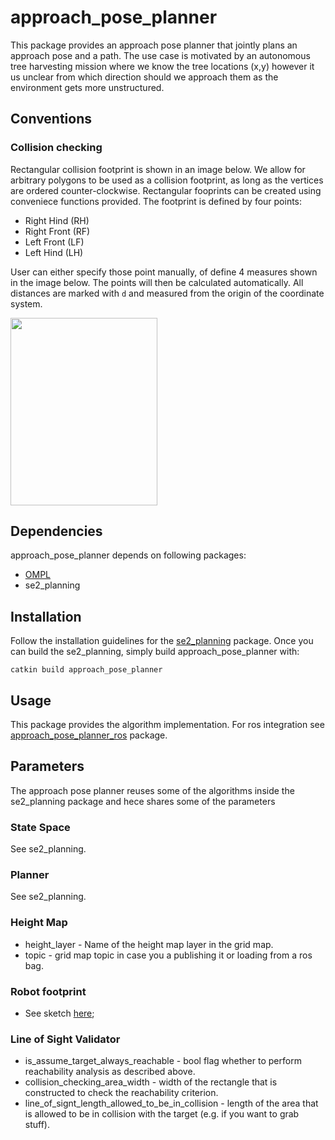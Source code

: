 # approach\_pose\_planner

This package provides an approach pose planner that jointly plans an approach pose and a path. The use case is motivated by an autonomous tree harvesting mission where we know the tree locations (x,y) however it us unclear from which direction should we approach them as the environment gets more unstructured.




## Conventions

### Collision checking
Rectangular collision footprint is shown in an image below. We allow for arbitrary polygons to be used as a collision footprint, as long as the vertices are ordered counter-clockwise. Rectangular fooprints can be created using conveniece functions provided. The footprint is defined by four points:   

* Right Hind (RH)
* Right Front (RF)
* Left Front (LF)
* Left Hind (LH)

User can either specify those point manually, of define 4 measures shown in the image below. The points will then be calculated automatically. All distances are marked with `d` and measured from the origin of the coordinate system.

[<img src="doc/collision_footprint_conventions.png" width="235" height="300">](collision_footprint_conventions.pdf)

## Dependencies

approach_pose_planner depends on following packages:

- [OMPL](https://github.com/ompl/ompl)
- se2_planning

## Installation

Follow the installation guidelines for the [se2_planning](../se2_planning/README.md) package. Once you can build the se2_planning, simply build approach_pose_planner with:

`catkin build approach_pose_planner`  

## Usage
This package provides the algorithm implementation. For ros integration see [approach_pose_planner_ros](../approach_pose_planner_ros/README.md) package.

## Parameters

The approach pose planner reuses some of the algorithms inside the se2_planning package and hece shares some of the parameters

### State Space
See se2_planning.

### Planner
See se2_planning.

### Height Map
* height_layer - Name of the height map layer in the grid map.
* topic - grid map topic in case you a publishing it or loading from a ros bag.

### Robot footprint
* See sketch [here](../se2_planning/README.md);

### Line of Sight Validator
* is_assume_target_always_reachable - bool flag whether to perform reachability analysis as described above.
* collision_checking_area_width - width of the rectangle that is constructed to check the reachability criterion.
* line_of_signt_length_allowed_to_be_in_collision - length of the area that is allowed to be in collision with the target (e.g. if you want to grab stuff).
